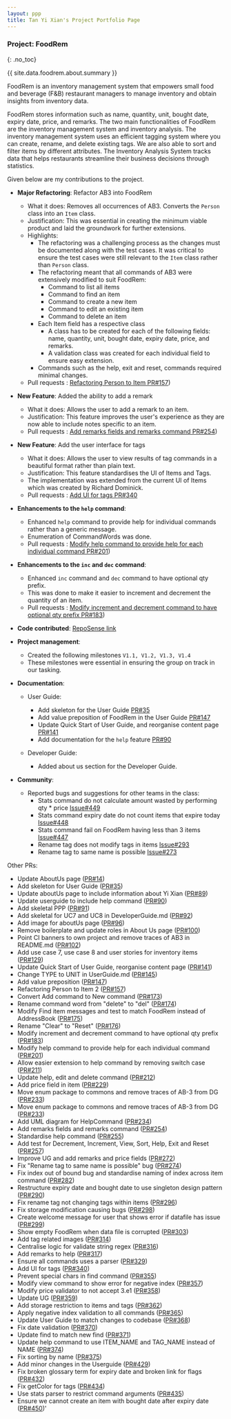 ```yaml
---
layout: ppp
title: Tan Yi Xian's Project Portfolio Page
---
```


<!-- markdownlint-disable-next-line blanks-around-headers -->
### Project: FoodRem
{: .no_toc}

<!-- markdownlint-disable-next-line proper-names -->
{{ site.data.foodrem.about.summary }}

FoodRem is an inventory management system that empowers small food and beverage (F&B) restaurant managers to manage inventory and obtain insights from inventory data.

FoodRem stores information such as name, quantity, unit, bought date, expiry date, price, and remarks.
The two main functionalities of FoodRem are the inventory management system and inventory analysis.
The inventory management system uses an efficient tagging system where you can create, rename, and delete existing tags. We are also able to sort and filter items by different attributes.
The Inventory Analysis System tracks data that helps restaurants streamline their business decisions through statistics.

Given below are my contributions to the project.

* **Major Refactoring**: Refactor AB3 into FoodRem

  * What it does: Removes all occurrences of AB3. Converts the `Person` class into an `Item` class.
  * Justification: This was essential in creating the minimum viable product and laid the groundwork for further extensions.
  * Highlights:
    * The refactoring was a challenging process as the changes must be documented along with the test cases. It was critical to ensure the test cases were still relevant to the `Item` class rather than `Person` class.
    * The refactoring meant that all commands of AB3 were extensively modified to suit FoodRem:
      * Command to list all items
      * Command to find an item
      * Command to create a new item
      * Command to edit an existing item
      * Command to delete an item
    * Each Item field has a respective class
      * A class has to be created for each of the following fields: name, quantity, unit, bought date, expiry date, price, and remarks.
      * A validation class was created for each individual field to ensure easy extension.
    * Commands such as the help, exit and reset, commands required minimal changes.
  * Pull requests : [Refactoring Person to Item PR\#157](https://github.com/AY2223S1-CS2103T-W16-2/tp/pull/157))

* **New Feature**: Added the ability to add a remark

  * What it does: Allows the user to add a remark to an item.
  * Justification: This feature improves the user's experience as they are now able to include notes specific to an item.
  * Pull requests : [Add remarks fields and remarks command PR#254](https://github.com/AY2223S1-CS2103T-W16-2/tp/pull/254))

* **New Feature**: Add the user interface for tags
  * What it does: Allows the user to view results of tag commands in a beautiful format rather than plain text.
  * Justification: This feature standardises the UI of Items and Tags.
  * The implementation was extended from the current UI of Items which was created by Richard Dominick.
  * Pull requests : [Add UI for tags PR#340](https://github.com/AY2223S1-CS2103T-W16-2/tp/pull/340)

* **Enhancements to the `help` command**:

  * Enhanced `help` command to provide help for individual commands rather than a generic message.
  * Enumeration of CommandWords was done.
  * Pull requests : [Modify help command to provide help for each individual command PR#201](https://github.com/AY2223S1-CS2103T-W16-2/tp/pull/201))

* **Enhancements to the `inc` and `dec` command**:

  * Enhanced `inc` command and `dec` command to have optional qty prefix.
  * This was done to make it easier to increment and decrement the quantity of an item.
  * Pull requests : [Modify increment and decrement command to have optional qty prefix PR#183](https://github.com/AY2223S1-CS2103T-W16-2/tp/pull/183))

* **Code contributed**: [RepoSense link](https://nus-cs2103-ay2223s1.github.io/tp-dashboard/?search=&sort=groupTitle&sortWithin=title&timeframe=commit&mergegroup=&groupSelect=groupByRepos&breakdown=true&checkedFileTypes=docs~functional-code~test-code~other&since=2022-09-16&tabOpen=true&tabType=authorship&tabAuthor=yixiann&tabRepo=AY2223S1-CS2103T-W16-2%2Ftp%5Bmaster%5D&authorshipIsMergeGroup=false&authorshipFileTypes=docs~functional-code~test-code~other&authorshipIsBinaryFileTypeChecked=false&authorshipIsIgnoredFilesChecked=false)

* **Project management**:

  * Created the following milestones `V1.1, V1.2, V1.3, V1.4`
  * These milestones were essential in ensuring the group on track in our tasking.

* **Documentation**:

  * User Guide:
    * Add skeleton for the User Guide [PR#35](https://github.com/AY2223S1-CS2103T-W16-2/tp/pull/35)
    * Add value preposition of FoodRem in the User Guide [PR#147](https://github.com/AY2223S1-CS2103T-W16-2/tp/pull/147)
    * Update Quick Start of User Guide, and reorganise content page [PR#141](https://github.com/AY2223S1-CS2103T-W16-2/tp/pull/141)
    * Add documentation for the `help` feature [PR#90](https://github.com/AY2223S1-CS2103T-W16-2/tp/pull/90)

  * Developer Guide:
    * Added about us section for the Developer Guide.

* **Community**:

  * Reported bugs and suggestions for other teams in the class:
    * Stats command do not calculate amount wasted by performing qty * price [Issue#449](https://github.com/AY2223S1-CS2103T-W16-2/tp/issues/449)
    * Stats command expiry date do not count items that expire today [Issue#448](https://github.com/AY2223S1-CS2103T-W16-2/tp/issues/448)
    * Stats command fail on FoodRem having less than 3 items [Issue#447](https://github.com/AY2223S1-CS2103T-W16-2/tp/issues/447)
    * Rename tag does not modify tags in items [Issue#293](https://github.com/AY2223S1-CS2103T-W16-2/tp/issues/293)
    * Rename tag to same name is possible [Issue#273](https://github.com/AY2223S1-CS2103T-W16-2/tp/issues/273)

Other PRs:

* Update AboutUs page ([PR#14](https://github.com/AY2223S1-CS2103T-W16-2/tp/pull/14))
* Add skeleton for User Guide ([PR#35](https://github.com/AY2223S1-CS2103T-W16-2/tp/pull/35))
* Update aboutUs page to include information about Yi Xian ([PR#89](https://github.com/AY2223S1-CS2103T-W16-2/tp/pull/89))
* Update userguide to include help command ([PR#90](https://github.com/AY2223S1-CS2103T-W16-2/tp/pull/90))
* Add skeletal PPP ([PR#91](https://github.com/AY2223S1-CS2103T-W16-2/tp/pull/91))
* Add skeletal for UC7 and UC8 in DeveloperGuide.md ([PR#92](https://github.com/AY2223S1-CS2103T-W16-2/tp/pull/92))
* Add image for aboutUs page ([PR#96](https://github.com/AY2223S1-CS2103T-W16-2/tp/pull/96))
* Remove boilerplate and update roles in About Us page ([PR#100](https://github.com/AY2223S1-CS2103T-W16-2/tp/pull/100))
* Point CI banners to own project and remove traces of AB3 in README.md ([PR#102](https://github.com/AY2223S1-CS2103T-W16-2/tp/pull/102))
* Add use case 7, use case 8 and user stories for inventory items ([PR#129](https://github.com/AY2223S1-CS2103T-W16-2/tp/pull/129))
* Update Quick Start of User Guide, reorganise content page ([PR#141](https://github.com/AY2223S1-CS2103T-W16-2/tp/pull/141))
* Change TYPE to UNIT in UserGuide.md ([PR#145](https://github.com/AY2223S1-CS2103T-W16-2/tp/pull/145))
* Add value preposition ([PR#147](https://github.com/AY2223S1-CS2103T-W16-2/tp/pull/147))
* Refactoring Person to Item 2 ([PR#157](https://github.com/AY2223S1-CS2103T-W16-2/tp/pull/157))
* Convert Add command to New command ([PR#173](https://github.com/AY2223S1-CS2103T-W16-2/tp/pull/173))
* Rename command word from \"delete\" to \"del\" ([PR#174](https://github.com/AY2223S1-CS2103T-W16-2/tp/pull/174))
* Modify Find item messages and test to match FoodRem instead of AddressBook ([PR#175](https://github.com/AY2223S1-CS2103T-W16-2/tp/pull/175))
* Rename \"Clear\" to \"Reset\" ([PR#176](https://github.com/AY2223S1-CS2103T-W16-2/tp/pull/176))
* Modify increment and decrement command to have optional qty prefix ([PR#183](https://github.com/AY2223S1-CS2103T-W16-2/tp/pull/183))
* Modify help command to provide help for each individual command ([PR#201](https://github.com/AY2223S1-CS2103T-W16-2/tp/pull/201))
* Allow easier extension to help command by removing switch case ([PR#211](https://github.com/AY2223S1-CS2103T-W16-2/tp/pull/211))
* Update help, edit and delete command ([PR#212](https://github.com/AY2223S1-CS2103T-W16-2/tp/pull/212))
* Add price field in item ([PR#229](https://github.com/AY2223S1-CS2103T-W16-2/tp/pull/229))
* Move enum package to commons and remove traces of AB-3 from DG ([PR#233](https://github.com/AY2223S1-CS2103T-W16-2/tp/pull/233))
* Move enum package to commons and remove traces of AB-3 from DG ([PR#233](https://github.com/AY2223S1-CS2103T-W16-2/tp/pull/233))
* Add UML diagram for HelpCommand ([PR#234](https://github.com/AY2223S1-CS2103T-W16-2/tp/pull/234))
* Add remarks fields and remarks command ([PR#254](https://github.com/AY2223S1-CS2103T-W16-2/tp/pull/254))
* Standardise help command ([PR#255](https://github.com/AY2223S1-CS2103T-W16-2/tp/pull/255))
* Add test for Decrement, Increment, View, Sort, Help, Exit and Reset ([PR#257](https://github.com/AY2223S1-CS2103T-W16-2/tp/pull/257))
* Improve UG and add remarks and price fields ([PR#272](https://github.com/AY2223S1-CS2103T-W16-2/tp/pull/272))
* Fix \"Rename tag to same name is possible\" bug ([PR#274](https://github.com/AY2223S1-CS2103T-W16-2/tp/pull/274))
* Fix index out of bound bug and standardise naming of index across item command ([PR#282](https://github.com/AY2223S1-CS2103T-W16-2/tp/pull/282))
* Restructure expiry date and bought date to use singleton design pattern ([PR#290](https://github.com/AY2223S1-CS2103T-W16-2/tp/pull/290))
* Fix rename tag not changing tags within items ([PR#296](https://github.com/AY2223S1-CS2103T-W16-2/tp/pull/296))
* Fix storage modification causing bugs ([PR#298](https://github.com/AY2223S1-CS2103T-W16-2/tp/pull/298))
* Create welcome message for user that shows error if datafile has issue ([PR#299](https://github.com/AY2223S1-CS2103T-W16-2/tp/pull/299))
* Show empty FoodRem when data file is corrupted ([PR#303](https://github.com/AY2223S1-CS2103T-W16-2/tp/pull/303))
* Add tag related images ([PR#314](https://github.com/AY2223S1-CS2103T-W16-2/tp/pull/314))
* Centralise logic for validate string regex ([PR#316](https://github.com/AY2223S1-CS2103T-W16-2/tp/pull/316))
* Add remarks to help ([PR#317](https://github.com/AY2223S1-CS2103T-W16-2/tp/pull/317))
* Ensure all commands uses a parser ([PR#329](https://github.com/AY2223S1-CS2103T-W16-2/tp/pull/329))
* Add UI for tags ([PR#340](https://github.com/AY2223S1-CS2103T-W16-2/tp/pull/340))
* Prevent special chars in find command ([PR#355](https://github.com/AY2223S1-CS2103T-W16-2/tp/pull/355))
* Modify view command to show error for negative index ([PR#357](https://github.com/AY2223S1-CS2103T-W16-2/tp/pull/357))
* Modify price validator to not accept 3.e1 ([PR#358](https://github.com/AY2223S1-CS2103T-W16-2/tp/pull/358))
* Update UG ([PR#359](https://github.com/AY2223S1-CS2103T-W16-2/tp/pull/359))
* Add storage restriction to items and tags ([PR#362](https://github.com/AY2223S1-CS2103T-W16-2/tp/pull/362))
* Apply negative index validation to all commands ([PR#365](https://github.com/AY2223S1-CS2103T-W16-2/tp/pull/365))
* Update User Guide to match changes to codebase ([PR#368](https://github.com/AY2223S1-CS2103T-W16-2/tp/pull/368))
* Fix date validation ([PR#370](https://github.com/AY2223S1-CS2103T-W16-2/tp/pull/370))
* Update find to match new find ([PR#371](https://github.com/AY2223S1-CS2103T-W16-2/tp/pull/371))
* Update help command to use ITEM_NAME and TAG_NAME instead of NAME ([PR#374](https://github.com/AY2223S1-CS2103T-W16-2/tp/pull/374))
* Fix sorting by name ([PR#375](https://github.com/AY2223S1-CS2103T-W16-2/tp/pull/375))
* Add minor changes in the Userguide ([PR#429](https://github.com/AY2223S1-CS2103T-W16-2/tp/pull/429))
* Fix broken glossary term for expiry date and broken link for flags ([PR#432](https://github.com/AY2223S1-CS2103T-W16-2/tp/pull/432))
* Fix getColor for tags ([PR#434](https://github.com/AY2223S1-CS2103T-W16-2/tp/pull/434))
* Use stats parser to restrict command arguments ([PR#435](https://github.com/AY2223S1-CS2103T-W16-2/tp/pull/435))
* Ensure we cannot create an item with bought date after expiry date ([PR#450](https://github.com/AY2223S1-CS2103T-W16-2/tp/pull/450))'

